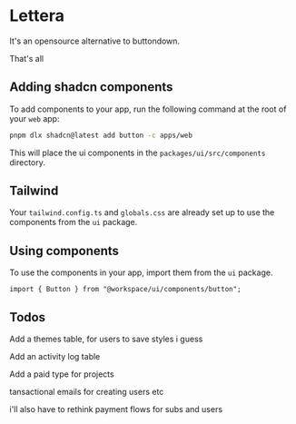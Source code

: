 # Lettera

It's an opensource alternative to buttondown.

That's all

## Adding shadcn components

To add components to your app, run the following command at the root of your `web` app:

```bash
pnpm dlx shadcn@latest add button -c apps/web
```

This will place the ui components in the `packages/ui/src/components` directory.

## Tailwind

Your `tailwind.config.ts` and `globals.css` are already set up to use the components from the `ui` package.

## Using components

To use the components in your app, import them from the `ui` package.

```tsx
import { Button } from "@workspace/ui/components/button";
```

## Todos

Add a themes table, for users to save styles i guess

Add an activity log table

Add a paid type for projects

tansactional emails for creating users etc

i'll also have to rethink payment flows for subs and users

